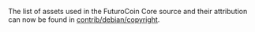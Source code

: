 The list of assets used in the FuturoCoin Core source and their attribution can now be found in [contrib/debian/copyright](../contrib/debian/copyright).
